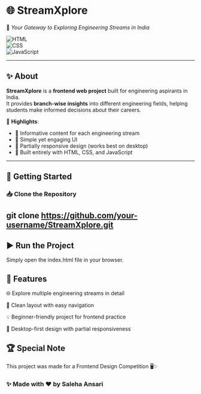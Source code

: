 # 🌐 StreamXplore  

📘 *Your Gateway to Exploring Engineering Streams in India*  

![HTML](https://img.shields.io/badge/HTML-5-orange?logo=html5)  
![CSS](https://img.shields.io/badge/CSS-3-blue?logo=css3)  
![JavaScript](https://img.shields.io/badge/JavaScript-yellow?logo=javascript)  

---

## ✨ About  
**StreamXplore** is a **frontend web project** built for engineering aspirants in India.  
It provides **branch-wise insights** into different engineering fields, helping students make informed decisions about their careers.  

🔑 **Highlights**:  
- 📖 Informative content for each engineering stream  
- 🎨 Simple yet engaging UI  
- 📱 Partially responsive design (works best on desktop)  
- 🌟 Built entirely with HTML, CSS, and JavaScript  

---

## 🚀 Getting Started  

### 📥 Clone the Repository  

git clone https://github.com/your-username/StreamXplore.git
---
## ▶️ Run the Project

Simply open the index.html file in your browser.

## 📌 Features

🌐 Explore multiple engineering streams in detail

🎯 Clean layout with easy navigation

💡 Beginner-friendly project for frontend practice

📱 Desktop-first design with partial responsiveness

## 🏆 Special Note

This project was made for a Frontend Design Competition 🖥️✨

### ✨ Made with ❤️ by Saleha Ansari
